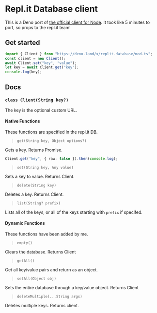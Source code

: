 # Repl.it Database client

This is a Deno port of [the official client for Node](https://github.com/replit/database-node). It took like 5 minutes to port, so props to the repl.it team!

## Get started

```typescript
import { Client } from "https://deno.land/x/replit-database/mod.ts";
const client = new Client();
await Client.set("key", "value");
let key = await Client.get("key");
console.log(key);
```

## Docs

### `class Client(String key?)`

The key is the optional custom URL.

#### Native Functions

These functions are specified in the repl.it DB.

> `get(String key, Object options?)`

Gets a key. Returns Promise.

```typescript
Client.get("key", { raw: false }).then(console.log);
```

> `set(String key, Any value)`

Sets a key to value. Returns Client.

> `delete(String key)`

Deletes a key. Returns Client.

> `list(String? prefix)`

Lists all of the keys, or all of the keys starting with `prefix` if specifed.

#### Dynamic Functions

These functions have been added by me.

> `empty()`

Clears the database. Returns Client

> `getAll()`

Get all key/value pairs and return as an object.

> `setAll(Object obj)`

Sets the entire database through a key/value object. Returns Client

> `deleteMultiple(...String args)`

Deletes multiple keys. Returns client.
